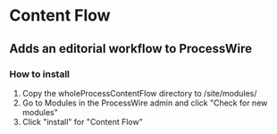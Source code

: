# Content Flow

## Adds an editorial workflow to ProcessWire

### How to install

1. Copy the wholeProcessContentFlow directory to /site/modules/
2. Go to Modules in the ProcessWire admin and click "Check for new modules"
3. Click "install" for "Content Flow"